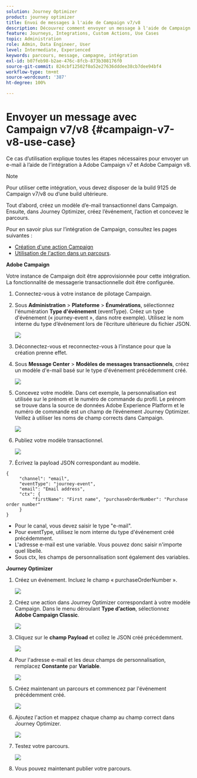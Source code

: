 ```yaml
---
solution: Journey Optimizer
product: journey optimizer
title: Envoi de messages à l'aide de Campaign v7/v8
description: Découvrez comment envoyer un message à l'aide de Campaign v7/v8
feature: Journeys, Integrations, Custom Actions, Use Cases
topic: Administration
role: Admin, Data Engineer, User
level: Intermediate, Experienced
keywords: parcours, message, campagne, intégration
exl-id: b07feb98-b2ae-476c-8fcb-873b308176f0
source-git-commit: 824cbf12502f0a52e27636dddee38cb7dee94bf4
workflow-type: tm+mt
source-wordcount: '387'
ht-degree: 100%

---
```


# Envoyer un message avec Campaign v7/v8 {#campaign-v7-v8-use-case}

Ce cas d’utilisation explique toutes les étapes nécessaires pour envoyer un e-mail à l’aide de l’intégration à Adobe Campaign v7 et Adobe Campaign v8.

>[!NOTE]
>
>Pour utiliser cette intégration, vous devez disposer de la build 9125 de Campaign v7/v8 ou d’une build ultérieure.

Tout d’abord, créez un modèle d’e-mail transactionnel dans Campaign. Ensuite, dans Journey Optimizer, créez l’événement, l’action et concevez le parcours.

Pour en savoir plus sur l’intégration de Campaign, consultez les pages suivantes :

* [Création d&#39;une action Campaign](../action/acc-action.md)
* [Utilisation de l&#39;action dans un parcours](../building-journeys/using-adobe-campaign-v7-v8.md).

**Adobe Campaign**

Votre instance de Campaign doit être approvisionnée pour cette intégration. La fonctionnalité de messagerie transactionnelle doit être configurée.

1. Connectez-vous à votre instance de pilotage Campaign.

1. Sous **Administration** > **Plateforme** > **Énumérations**, sélectionnez l&#39;énumération **Type d&#39;événement** (eventType). Créez un type d&#39;événement (« journey-event », dans notre exemple). Utilisez le nom interne du type d’événement lors de l’écriture ultérieure du fichier JSON.

   ![](assets/accintegration-uc-1.png)

1. Déconnectez-vous et reconnectez-vous à l’instance pour que la création prenne effet.

1. Sous **Message Center** > **Modèles de messages transactionnels**, créez un modèle d&#39;e-mail basé sur le type d&#39;événement précédemment créé.

   ![](assets/accintegration-uc-2.png)

1. Concevez votre modèle. Dans cet exemple, la personnalisation est utilisée sur le prénom et le numéro de commande du profil. Le prénom se trouve dans la source de données Adobe Experience Platform et le numéro de commande est un champ de l’événement Journey Optimizer. Veillez à utiliser les noms de champ corrects dans Campaign.

   ![](assets/accintegration-uc-3.png)

1. Publiez votre modèle transactionnel.

   ![](assets/accintegration-uc-4.png)

1. Écrivez la payload JSON correspondant au modèle.

```
{
     "channel": "email",
     "eventType": "journey-event",
     "email": "Email address",
     "ctx": {
          "firstName": "First name", "purchaseOrderNumber": "Purchase order number"
     }
}
```

* Pour le canal, vous devez saisir le type &quot;e-mail&quot;.
* Pour eventType, utilisez le nom interne du type d&#39;événement créé précédemment.
* L&#39;adresse e-mail est une variable. Vous pouvez donc saisir n&#39;importe quel libellé.
* Sous ctx, les champs de personnalisation sont également des variables.

**Journey Optimizer**

1. Créez un événement. Incluez le champ « purchaseOrderNumber ».

   ![](assets/accintegration-uc-5.png)

1. Créez une action dans Journey Optimizer correspondant à votre modèle Campaign. Dans le menu déroulant **Type d’action**, sélectionnez **Adobe Campaign Classic**.

   ![](assets/accintegration-uc-6.png)

1. Cliquez sur le **champ Payload** et collez le JSON créé précédemment.

   ![](assets/accintegration-uc-7.png)

1. Pour l&#39;adresse e-mail et les deux champs de personnalisation, remplacez **Constante** par **Variable**.

   ![](assets/accintegration-uc-8.png)

1. Créez maintenant un parcours et commencez par l&#39;événement précédemment créé.

   ![](assets/accintegration-uc-9.png)

1. Ajoutez l&#39;action et mappez chaque champ au champ correct dans Journey Optimizer.

   ![](assets/accintegration-uc-10.png)

1. Testez votre parcours.

   ![](assets/accintegration-uc-11.png)

1. Vous pouvez maintenant publier votre parcours.
